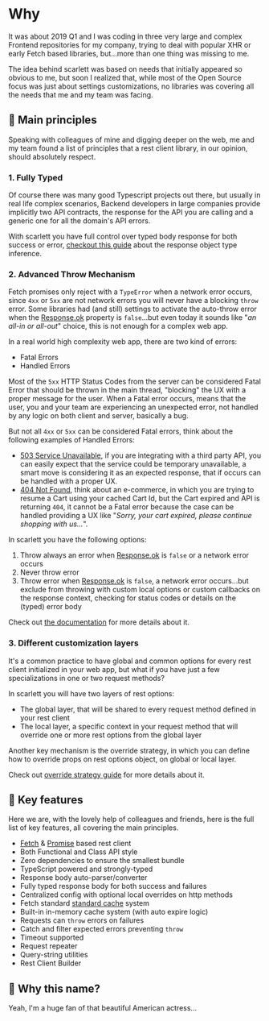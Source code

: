 # Why

It was about 2019 Q1 and I was coding in three very large and complex Frontend repositories for my company, trying to deal with popular XHR or early Fetch based libraries, but...more than one thing was missing to me.

The idea behind scarlett was based on needs that initially appeared so obvious to me, but soon I realized that, while most of the Open Source focus was just about settings customizations, no libraries was covering all the needs that me and my team was facing.

## 📕 Main principles

Speaking with colleagues of mine and digging deeper on the web, me and my team found a list of principles that a rest client library, in our opinion, should absolutely respect.

### 1. Fully Typed

Of course there was many good Typescript projects out there, but usually in real life complex scenarios, Backend developers in large companies provide implicitly two API contracts, the response for the API you are calling and a generic one for all the domain's API errors.

With scarlett you have full control over typed body response for both success or error, [checkout this guide](/api/response-object) about the response object type inference.

### 2. Advanced Throw Mechanism

Fetch promises only reject with a `TypeError` when a network error occurs, since `4xx` or `5xx` are not network errors you will never have a blocking `throw` error. Some libraries had (and still) settings to activate the auto-throw error when the [Response.ok](https://developer.mozilla.org/en-US/docs/Web/API/Response/ok) property is `false`...but even today it sounds like "*an all-in or all-out*" choice, this is not enough for a complex web app.

In a real world high complexity web app, there are two kind of errors:
* Fatal Errors
* Handled Errors

Most of the `5xx` HTTP Status Codes from the server can be considered Fatal Error that should be thrown in the main thread, "blocking" the UX with a proper message for the user. When a Fatal error occurs, means that the user, you and your team are experiencing an unexpected error, not handled by any logic on both client and server, basically a bug.

But not all `4xx` or `5xx` can be considered Fatal errors, think about the following examples of Handled Errors:
* [503 Service Unavailable](https://developer.mozilla.org/en-US/docs/Web/HTTP/Status/503), if you are integrating with a third party API, you can easily expect that the service could be temporary unavailable, a smart move is considering it as an expected response, that if occurs can be handled with a proper UX.
* [404 Not Found](https://developer.mozilla.org/en-US/docs/Web/HTTP/Status/404), think about an e-commerce, in which you are trying to resume a Cart using your cached Cart Id, but the Cart expired and API is returning `404`, it cannot be a Fatal error because the case can be handled providing a UX like "*Sorry, your cart expired, please continue shopping with us...*".

In scarlett you have the following options:
1. Throw always an error when [Response.ok](https://developer.mozilla.org/en-US/docs/Web/API/Response/ok) is `false` or a network error occurs
2. Never throw error
3. Throw error when [Response.ok](https://developer.mozilla.org/en-US/docs/Web/API/Response/ok) is `false`, a network error occurs...but exclude from throwing with custom local options or custom callbacks on the response context, checking for status codes or details on the (typed) error body

Check out [the documentation](/api/functional#throwexcluding) for more details about it.

### 3. Different customization layers

It's a common practice to have global and common options for every rest client initialized in your web app, but what if you have just a few specializations in one or two request methods?

In scarlett you will have two layers of rest options:
* The global layer, that will be shared to every request method defined in your rest client
* The local layer, a specific context in your request method that will override one or more rest options from the global layer

Another key mechanism is the override strategy, in which you can define how to override props on rest options object, on global or local layer.

Check out [override strategy guide](/api/rest-client-options#overridestrategy) for more details about it.

## 💎 Key features

Here we are, with the lovely help of colleagues and friends, here is the full list of key features, all covering the main principles.

* [Fetch](https://developer.mozilla.org/en-US/docs/Web/API/Fetch_API) & [Promise](https://developer.mozilla.org/en-US/docs/Web/JavaScript/Reference/Global_Objects/Promise) based rest client
* Both Functional and Class API style
* Zero dependencies to ensure the smallest bundle
* TypeScript powered and strongly-typed
* Response body auto-parser/converter
* Fully typed response body for both success and failures
* Centralized config with optional local overrides on http methods
* Fetch standard [standard cache](https://developer.mozilla.org/en-US/docs/Web/API/Request/cache) system
* Built-in in-memory cache system (with auto expire logic)
* Requests can `throw` errors on failures
* Catch and filter expected errors preventing `throw`
* Timeout supported
* Request repeater
* Query-string utilities
* Rest Client Builder

## 😬 Why this name?

Yeah, I'm a huge fan of that beautiful American actress...
